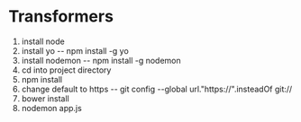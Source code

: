 Transformers
============

1. install node
2. install yo -- npm install -g yo
3. install nodemon -- npm install -g nodemon
2. cd into project directory
3. npm install
4. change default to https -- git config --global url."https://".insteadOf git://
5. bower install
6. nodemon app.js